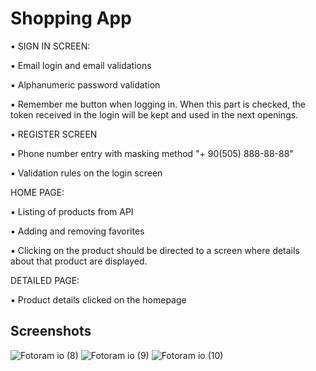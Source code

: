 # Shopping App

• SIGN IN SCREEN:

▪ Email login and email validations

▪ Alphanumeric password validation

▪ Remember me button when logging in. When this part is checked, the token received in the login will be kept and used in the next openings.

• REGISTER SCREEN

▪ Phone number entry with masking method "+ 90(505) 888-88-88"

▪ Validation rules on the login screen

HOME PAGE:

▪ Listing of products from API

▪ Adding and removing favorites

▪ Clicking on the product should be directed to a screen where details about that product are displayed.

DETAILED PAGE:

▪ Product details clicked on the homepage

## Screenshots


![Fotoram io (8)](https://user-images.githubusercontent.com/98164787/167949023-af4ba72c-fdd3-4127-8ffb-1562f46fe00c.jpg)
![Fotoram io (9)](https://user-images.githubusercontent.com/98164787/167949019-eb811964-a36a-466a-96f8-6bf4525048cb.jpg)
![Fotoram io (10)](https://user-images.githubusercontent.com/98164787/167949025-cf352d79-9d3b-4931-97de-679fbdba00b6.jpg)



